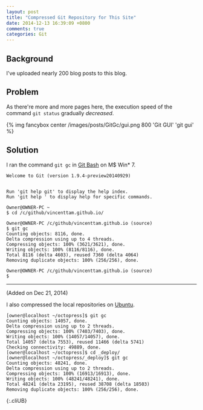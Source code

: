 ```yaml
---
layout: post
title: "Compressed Git Repository for This Site"
date: 2014-12-13 16:39:09 +0800
comments: true
categories: Git
---
```


Background
---

I've uploaded nearly 200 blog posts to this blog.

Problem
---

As there're more and more pages here, the execution speed of the
command `git status` gradually *decreased*.

{% img fancybox center /images/posts/GitGc/gui.png 800 'Git GUI' 'git gui' %}

<!-- more -->

Solution
---

I ran the command `git gc` in [Git Bash] on M\$ Win\* 7.

<pre class="cli"><code>Welcome to Git (version 1.9.4-preview20140929)


Run 'git help git' to display the help index.
Run 'git help <command>' to display help for specific commands.

<span class="GitHostName">Owner@OWNER-PC</span> <span class="GitPathName">~</span>
$ cd /c/github/vincenttam.github.io/

<span class="GitHostName">Owner@OWNER-PC</span> <span class="GitPathName">/c/github/vincenttam.github.io (source)</span>
$ git gc
Counting objects: 8116, done.
Delta compression using up to 4 threads.
Compressing objects: 100% (3621/3621), done.
Writing objects: 100% (8116/8116), done.
Total 8116 (delta 4603), reused 7360 (delta 4064)
Removing duplicate objects: 100% (256/256), done.

<span class="GitHostName">Owner@OWNER-PC</span> <span class="GitPathName">/c/github/vincenttam.github.io (source)</span>
$
</code></pre>

---
(Added on Dec 21, 2014)


I also compressed the local repositories on [Ubuntu].

    [owner@localhost ~/octopress]$ git gc
    Counting objects: 14057, done.
    Delta compression using up to 2 threads.
    Compressing objects: 100% (7403/7403), done.
    Writing objects: 100% (14057/14057), done.
    Total 14057 (delta 7553), reused 11466 (delta 5741)
    Checking connectivity: 49889, done.
    [owner@localhost ~/octopress]$ cd _deploy/
    [owner@localhost ~/octopress/_deploy]$ git gc
    Counting objects: 48241, done.
    Delta compression using up to 2 threads.
    Compressing objects: 100% (16913/16913), done.
    Writing objects: 100% (48241/48241), done.
    Total 48241 (delta 23195), reused 38708 (delta 18503)
    Removing duplicate objects: 100% (256/256), done.
{:.cliUB}

[Git Bash]: http://msysgit.github.io/#bash
[Ubuntu]: http://www.ubuntu.com
